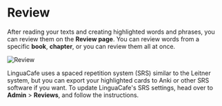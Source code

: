 # Review

After reading your texts and creating highlighted words and phrases, you can review them on the **Review page**. You can review words from a specific **book**, **chapter**, or you can review them all at once.  

![Review](/GithubImages/LibraryCover.jpg)

LinguaCafe uses a spaced repetition system (SRS) similar to the Leitner system, but you can export your highlighted cards to Anki or other SRS software if you want. To update LinguaCafe's SRS settings, head over to **Admin** > **Reviews**, and follow the instructions.
